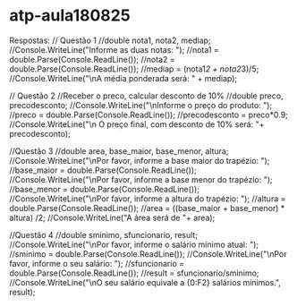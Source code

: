 # atp-aula180825
Respostas: 
// Questão 1
//double nota1, nota2, mediap;
//Console.WriteLine("Informe as duas notas: ");
//nota1 = double.Parse(Console.ReadLine());
//nota2 = double.Parse(Console.ReadLine());
//mediap = (nota1*2 + nota2*3)/5;
//Console.WriteLine("\nA média ponderada será: " + mediap);

// Questão 2
//Receber o preco, calcular desconto de 10%
//double preco, precodesconto;
//Console.WriteLine("\nInforme o preço do produto: ");
//preco = double.Parse(Console.ReadLine());
//precodesconto = preco*0.9;
//Console.WriteLine("\n O preço final, com desconto de 10% será: "+ precodesconto);

//Questão 3
//double area, base_maior, base_menor, altura;
//Console.WriteLine("\nPor favor, informe a base maior do trapézio: ");
//base_maior = double.Parse(Console.ReadLine());
//Console.WriteLine("\nPor favor, informe a base menor do trapézio: ");
//base_menor = double.Parse(Console.ReadLine());
//Console.WriteLine("\nPor favor, informe a altura do trapézio: ");
//altura = double.Parse(Console.ReadLine());
//area = ((base_maior + base_menor) * altura) /2;
//Console.WriteLine("A área será de "+ area);

//Questão 4
//double sminimo, sfuncionario, result;
//Console.WriteLine("\nPor favor, informe o salário mínimo atual: ");
//sminimo = double.Parse(Console.ReadLine());
//Console.WriteLine("\nPor favor, informe o seu salário: ");
//sfuncionario = double.Parse(Console.ReadLine());
//result = sfuncionario/sminimo;
//Console.WriteLine("\nO seu salário equivale a {0:F2} salários mínimos.", result);

